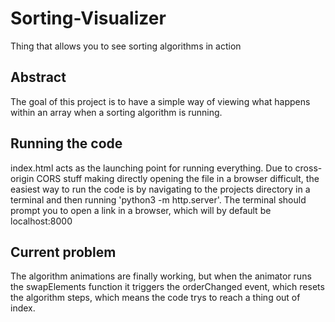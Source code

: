 # Sorting-Visualizer

Thing that allows you to see sorting algorithms in action

## Abstract

The goal of this project is to have a simple way of viewing what happens within an array when a sorting algorithm is running.

## Running the code

index.html acts as the launching point for running everything. Due to cross-origin CORS stuff making directly opening the file in a browser difficult, the easiest way to run the code is by navigating to the projects directory in a terminal and then running 'python3 -m http.server'. The terminal should prompt you to open a link in a browser, which will by default be localhost:8000 

## Current problem

The algorithm animations are finally working, but when the animator runs the swapElements function it triggers the orderChanged event, which resets the algorithm steps, which means the code trys to reach a thing out of index.